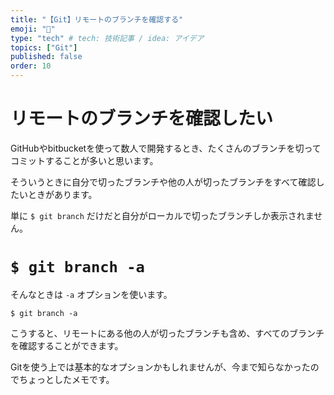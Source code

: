 ```yaml
---
title: "【Git】リモートのブランチを確認する"
emoji: "📑"
type: "tech" # tech: 技術記事 / idea: アイデア
topics: ["Git"]
published: false
order: 10
---
```


# リモートのブランチを確認したい
GitHubやbitbucketを使って数人で開発するとき、たくさんのブランチを切ってコミットすることが多いと思います。

そういうときに自分で切ったブランチや他の人が切ったブランチをすべて確認したいときがあります。

単に `$ git branch` だけだと自分がローカルで切ったブランチしか表示されません。


# `$ git branch -a`
そんなときは `-a` オプションを使います。

`$ git branch -a`

こうすると、リモートにある他の人が切ったブランチも含め、すべてのブランチを確認することができます。

Gitを使う上では基本的なオプションかもしれませんが、今まで知らなかったのでちょっとしたメモです。
